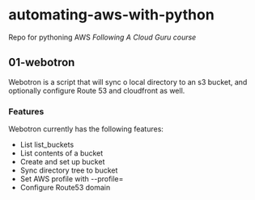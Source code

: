 # automating-aws-with-python
Repo for pythoning AWS *Following A Cloud Guru course*

## 01-webotron

Webotron is a script that will sync o local directory to an s3 bucket, and optionally configure Route 53 and cloudfront as well.

### Features

Webotron currently has the following features:
- List list_buckets
- List contents of a bucket
- Create and set up bucket
- Sync directory tree to bucket
- Set AWS profile with --profile=<PROFILE>
- Configure Route53 domain